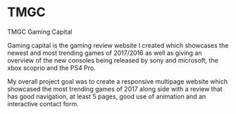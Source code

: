 # TMGC
TMGC Gaming Capital

Gaming capital is the gaming review website I created which showcases the newest and most trending games of 2017/2016 as well as giving an overview of the new consoles being released by sony and microsoft, the xbox scoprio and the PS4 Pro.

My overall project goal was to create a responsive multipage website which showcased the most trending games of 2017 along side with a review that has good navigation, at least 5 pages, good use of animation and an interactive contact form. 

 
